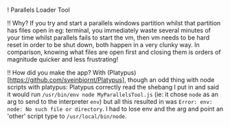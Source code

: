 ! Parallels Loader Tool

!! Why?
If you try and start a parallels windows partition whilst that partition has files open in eg: terminal, you immediately waste several minutes of your time whilst parallels fails to start the vm, then vm needs to be hard reset in order to be shut down, both happen in a very clunky way. In comparison, knowing what files are open first and closing them is orders of magnitude quicker and less frustrating!

!! How did you make the app?
With (Platypus)[https://github.com/sveinbjornt/Platypus], though an odd thing with node scripts with platypus: Platypus correctly read the shebang I put in and said it would run `/usr/bin/env node MyParallelsTool.js` (ie: it chose `node` as an arg to send to the interpreter `env`) but all this resulted in was `Error: env: node: No such file or directory`. I had to lose env and the arg and point an 'other' script type to `/usr/local/bin/node`. 

